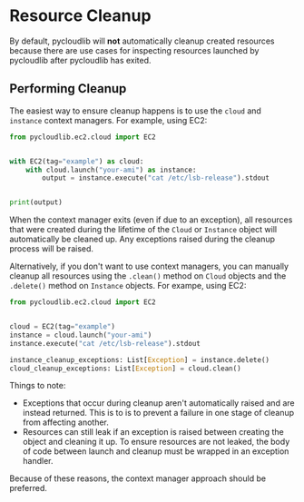 # Resource Cleanup

By default, pycloudlib will **not** automatically cleanup created resources because there are use cases for inspecting resources launched by pycloudlib after pycloudlib has exited.

## Performing Cleanup

The easiest way to ensure cleanup happens is to use the `cloud` and `instance` context managers. For example, using EC2:

```python
from pycloudlib.ec2.cloud import EC2


with EC2(tag="example") as cloud:
    with cloud.launch("your-ami") as instance:
        output = instance.execute("cat /etc/lsb-release").stdout


print(output)
```

When the context manager exits (even if due to an exception), all resources that were created during the lifetime of the `Cloud` or `Instance` object will automatically be cleaned up. Any exceptions raised during the cleanup process will be raised.

Alternatively, if you don't want to use context managers, you can manually cleanup all resources using the `.clean()` method on `Cloud` objects and the `.delete()` method on `Instance` objects. For exampe, using EC2:

```python
from pycloudlib.ec2.cloud import EC2


cloud = EC2(tag="example")
instance = cloud.launch("your-ami")
instance.execute("cat /etc/lsb-release").stdout

instance_cleanup_exceptions: List[Exception] = instance.delete()
cloud_cleanup_exceptions: List[Exception] = cloud.clean()
```

Things to note:

* Exceptions that occur during cleanup aren't automatically raised and are instead returned. This is to is to prevent a failure in one stage of cleanup from affecting another.
* Resources can still leak if an exception is raised between creating the object and cleaning it up. To ensure resources are not leaked, the body of code between launch and cleanup must be wrapped in an exception handler.

Because of these reasons, the context manager approach should be preferred.
